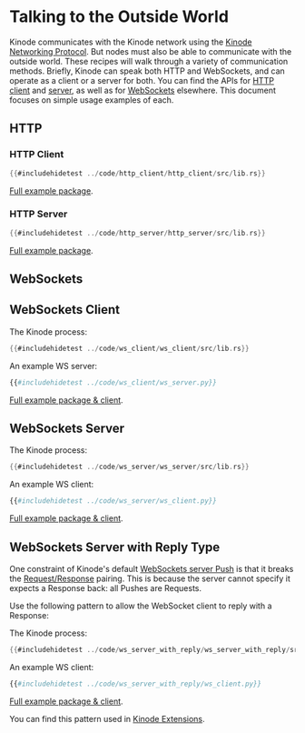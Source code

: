 # Talking to the Outside World

Kinode communicates with the Kinode network using the [Kinode Networking Protocol](../networking_protocol.md).
But nodes must also be able to communicate with the outside world.
These recipes will walk through a variety of communication methods.
Briefly, Kinode can speak both HTTP and WebSockets, and can operate as a client or a server for both.
You can find the APIs for [HTTP client](../apis/http_client.md) and [server](../apis/http_server.md), as well as for [WebSockets](../apis/websocket.md) elsewhere.
This document focuses on simple usage examples of each.

## HTTP

### HTTP Client

```rust
{{#includehidetest ../code/http_client/http_client/src/lib.rs}}
```

[Full example package](https://github.com/kinode-dao/kinode-book/tree/main/src/code/http_client).

### HTTP Server

```rust
{{#includehidetest ../code/http_server/http_server/src/lib.rs}}
```

[Full example package](https://github.com/kinode-dao/kinode-book/tree/main/src/code/http_server).

## WebSockets

## WebSockets Client

The Kinode process:
```rust
{{#includehidetest ../code/ws_client/ws_client/src/lib.rs}}
```

An example WS server:
```python
{{#includehidetest ../code/ws_client/ws_server.py}}
```

[Full example package & client](https://github.com/kinode-dao/kinode-book/tree/main/src/code/ws_client).

## WebSockets Server

The Kinode process:
```rust
{{#includehidetest ../code/ws_server/ws_server/src/lib.rs}}
```

An example WS client:
```python
{{#includehidetest ../code/ws_server/ws_client.py}}
```

[Full example package & client](https://github.com/kinode-dao/kinode-book/tree/main/src/code/ws_server).

## WebSockets Server with Reply Type

One constraint of Kinode's default [WebSockets server Push](#websockets-server) is that it breaks the [Request/Response](../process/processes.md#requests-and-responses) pairing.
This is because the server cannot specify it expects a Response back: all Pushes are Requests.

Use the following pattern to allow the WebSocket client to reply with a Response:

The Kinode process:
```rust
{{#includehidetest ../code/ws_server_with_reply/ws_server_with_reply/src/lib.rs}}
```

An example WS client:
```python
{{#includehidetest ../code/ws_server_with_reply/ws_client.py}}
```

[Full example package & client](https://github.com/kinode-dao/kinode-book/tree/main/src/code/ws_server_with_reply).

You can find this pattern used in [Kinode Extensions](../process/extensions.md).
